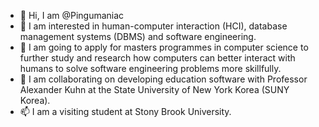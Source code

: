 - 👋 Hi, I am @Pingumaniac
- 👀 I am interested in human-computer interaction (HCI), database management systems (DBMS) and software engineering.
- 🌱 I am going to apply for masters programmes in computer science to further study and research how computers can better interact with humans to solve software engineering problems more skillfully.
- 💞️ I am collaborating on developing education software with Professor Alexander Kuhn at the State University of New York Korea (SUNY Korea).
- 📫 I am a visiting student at Stony Brook University.

<!---
Pingumaniac/Pingumaniac is a ✨ special ✨ repository because its `README.md` (this file) appears on your GitHub profile.
You can click the Preview link to take a look at your changes.
--->
